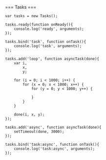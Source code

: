 === Tasks ===

	var tasks = new Tasks();

	tasks.ready(function onReady(){
		console.log('ready', arguments);
	});

	tasks.bind('task', function onTask(){
		console.log('task', arguments);
	});

	tasks.add('loop', function asyncTask(done){
		var i,
			x,
			y;
	
		for (i = 0; i < 1000; i++) {
			for (x = 0; x < 1000; x++) {
				for (y = 0; y < 1000; y++) {
				
				}
			}
		}
	
		done(i, x, y);
	});

	tasks.add('async', function asyncTask(done){
		setTimeout(done, 3000);
	});

	tasks.bind('task:async', function onTask(){
		console.log('task:async', arguments);
	});